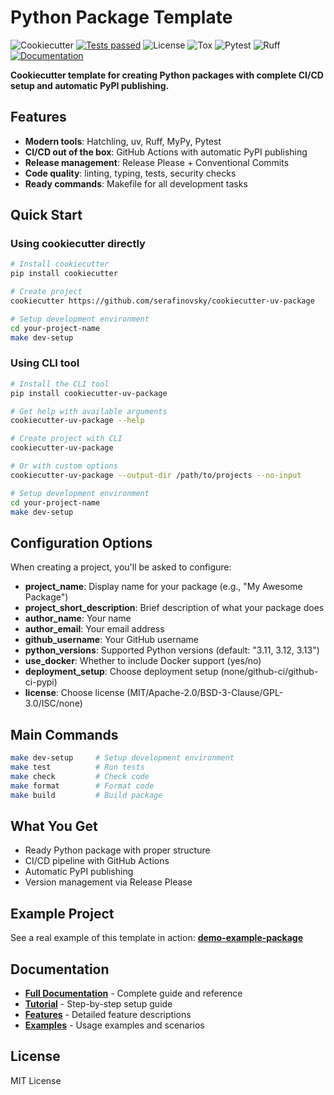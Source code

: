 # Python Package Template

![Cookiecutter](https://img.shields.io/badge/cookiecutter-template-red)
[![Tests passed](https://github.com/serafinovsky/cookiecutter-uv-package/workflows/Checks/badge.svg)](https://github.com/serafinovsky/cookiecutter-uv-package/actions)
![License](https://img.shields.io/badge/license-MIT-green)
![Tox](https://img.shields.io/badge/tox-multi--version-blue)
![Pytest](https://img.shields.io/badge/pytest-testing-blue)
![Ruff](https://img.shields.io/badge/ruff-linting-blue)
[![Documentation](https://img.shields.io/badge/docs-latest-blue)](https://serafinovsky.github.io/cookiecutter-uv-package)

**Cookiecutter template for creating Python packages with complete CI/CD setup and automatic PyPI publishing.**

## Features

- **Modern tools**: Hatchling, uv, Ruff, MyPy, Pytest
- **CI/CD out of the box**: GitHub Actions with automatic PyPI publishing
- **Release management**: Release Please + Conventional Commits
- **Code quality**: linting, typing, tests, security checks
- **Ready commands**: Makefile for all development tasks

## Quick Start

### Using cookiecutter directly

```bash
# Install cookiecutter
pip install cookiecutter

# Create project
cookiecutter https://github.com/serafinovsky/cookiecutter-uv-package

# Setup development environment
cd your-project-name
make dev-setup
```

### Using CLI tool

```bash
# Install the CLI tool
pip install cookiecutter-uv-package

# Get help with available arguments
cookiecutter-uv-package --help

# Create project with CLI
cookiecutter-uv-package

# Or with custom options
cookiecutter-uv-package --output-dir /path/to/projects --no-input

# Setup development environment
cd your-project-name
make dev-setup
```

## Configuration Options

When creating a project, you'll be asked to configure:

- **project_name**: Display name for your package (e.g., "My Awesome Package")
- **project_short_description**: Brief description of what your package does
- **author_name**: Your name
- **author_email**: Your email address
- **github_username**: Your GitHub username
- **python_versions**: Supported Python versions (default: "3.11, 3.12, 3.13")
- **use_docker**: Whether to include Docker support (yes/no)
- **deployment_setup**: Choose deployment setup (none/github-ci/github-ci-pypi)
- **license**: Choose license (MIT/Apache-2.0/BSD-3-Clause/GPL-3.0/ISC/none)

## Main Commands

```bash
make dev-setup     # Setup development environment
make test          # Run tests
make check         # Check code
make format        # Format code
make build         # Build package
```

## What You Get

- Ready Python package with proper structure
- CI/CD pipeline with GitHub Actions
- Automatic PyPI publishing
- Version management via Release Please

## Example Project

See a real example of this template in action:
**[demo-example-package](https://github.com/serafinovsky/demo-example-package)**

## Documentation

- **[Full Documentation](https://serafinovsky.github.io/cookiecutter-uv-package)** - Complete guide and reference
- **[Tutorial](https://serafinovsky.github.io/cookiecutter-uv-package/tutorial/)** - Step-by-step setup guide
- **[Features](https://serafinovsky.github.io/cookiecutter-uv-package/features/)** - Detailed feature descriptions
- **[Examples](https://serafinovsky.github.io/cookiecutter-uv-package/examples/)** - Usage examples and scenarios

## License

MIT License
